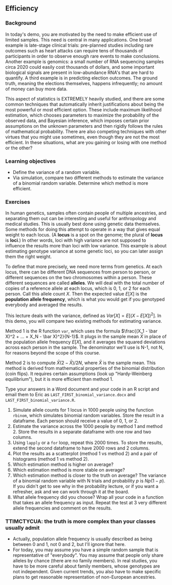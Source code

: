 ## Efficiency

### Background

In today's demo, you are motivated by the need to make efficient use of limited samples. This need is central in many applications. One broad example is late-stage clinical trials: pre-planned studies including rare outcomes such as heart attacks can require tens of thousands of participants in order to observe enough rare events to make conclusions. Another example is genomics: a small number of RNA sequencing samples circa 2020 could easily cost thousands of dollars, and some important biological signals are present in low-abundance RNA's that are hard to quantify. A third example is in predicting election outcomes. The ground truth, meaning the elections themselves, happens infrequently; no amount of money can buy more data. 

This aspect of statistics is EXTREMELY heavily studied, and there are some common techniques that automatically inherit justifications about being the most powerful or most efficient option. These include maximum likelihood estimation, which chooses parameters to maximize the probability of the observed data, and Bayesian inference, which imposes certain prior assumptions on the unknown parameters and then rigidly follows the rules of mathematical probability. There are also competing techniques with other virtues that you might use sometimes, even though they are not the most efficient. In these situations, what are you gaining or losing with one method or the other?

### Learning objectives

- Define the variance of a random variable.
- Via simulation, compare two different methods to estimate the variance of a binomial random variable. Determine which method is more efficient.

### Exercises

In human genetics, samples often contain people of multiple ancestries, and separating them out can be interesting and useful for anthropology and medical studies. This is usually best done using genetic data themselves. Some methods for doing this attempt to operate in a way that gives equal weight to each locus. (A **locus** is a spot on the genome; the plural of **locus** is **loci**.) In other words, loci with high variance are not supposed to influence the results more than loci with low variance. This example is about estimating genotype variance at some genetic loci, so you can later assign them the right weight. 

To define that more precisely, we need more terms from genetics. At each locus, there can be different DNA sequences from person to person, or different sequences on the two chromosomes within a person. These different sequences are called **alleles**. We will deal with the total number of copies of a reference allele at each locus, which is 0, 1, or 2 for each person. Call this allele count $X$. Then the expected value $E[X]$ is the **population allele frequency**, which is what you would get if you genotyped everybody and averaged the results. 

This lecture deals with the variance, defined as $Var[X] = E[(X - E[X])^2]$. In this demo, you will compare two existing methods for estimating variance.

Method 1 is the R function `var`, which uses the formula $\frac{(X_1 - \bar X)^2 + ... + X_N - \bar X)^2}{N-1}$. It plugs in the sample mean $\bar X$ in place of the population allele frequency $E[X]$, and it averages the squared deviations across each person in the sample. The denominator we'll use is N-1, not N, for reasons beyond the scope of this course. 

Method 2 is to compute $\bar X (2-\bar X)/2N$, where $\bar X$ is the sample mean. This method is derived from mathematical properties of the binomial distribution (coin flips). It requires certain assumptions (look up "Hardy-Weinberg equilibrium"), but it is more efficient than method 1.

Type your answers in a Word document and your code in an R script and email them to Eric as `LAST_FIRST_binomial_variance.docx` and `LAST_FIRST_binomial_variance.R`. 

1. Simulate allele counts for 1 locus in 1000 people using the function `rbinom`, which simulates binomial random variables. Store the result in a dataframe. Each person should receive a value of 0, 1, or 2.
2. Estimate the variance across the 1000 people by method 1 and method 2. Store the results in a separate dataframe with one row and two columns.
3. Using `lapply` or a `for` loop, repeat this 2000 times. To store the results, extend the second dataframe to have 2000 rows and 2 columns.
4. Plot the results as a scatterplot (method 1 vs method 2) and a pair of histograms (method 1 vs method 2). 
5. Which estimation method is higher on average?
6. Which estimation method is more stable on average?
7. Which estimation method is closer to the truth on average? The variance of a binomial random variable with N trials and probability $p$ is $Np(1-p)$. If you didn't get to see why in the probability lecture, or if you want a refresher, ask and we can work through it at the board.
8. What allele frequency did you choose? Wrap all your code in a function that takes an allele frequency as input. Repeat the test at 3 very different allele frequencies and comment on the results.


### TTIMCTYCUA: the truth is more complex than your classes usually admit

- Actually, population allele frequency is usually described as being between 0 and 1, not 0 and 2, but I'll ignore that here. 
- For today, you may assume you have a simple random sample that is representative of "everybody". You may assume that people only share alleles by chance (there are no family members). In real studies, you have to be more careful about family members, whose genotypes are not independent. Given current trends, you also have to make specific plans to get reasonable representation of non-European ancestries.
 
